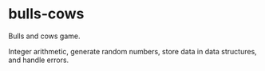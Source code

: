 # bulls-cows
Bulls and cows game.

Integer arithmetic, generate random numbers, store data in data structures, and handle errors.
